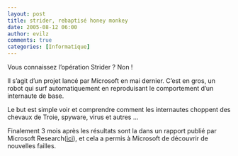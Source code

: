 ```yaml
---
layout: post
title: strider, rebaptisé honey monkey
date: 2005-08-12 06:00
author: evilz
comments: true
categories: [Informatique]
---
```

<p>Vous connaissez l&rsquo;op&eacute;ration Strider ? Non !</p> <p>Il s&rsquo;agit d&rsquo;un projet lanc&eacute; par Microsoft en mai dernier. C&rsquo;est en gros, un robot qui surf automatiquement en reproduisant le comportement d&rsquo;un internaute de base.</p><p>Le but est simple voir et comprendre comment les internautes choppent des chevaux de Troie, spyware, virus et autres ...</p><p>Finalement 3 mois apr&egrave;s les r&eacute;sultats sont la dans un rapport publi&eacute; par Microsoft Research(<a href="ftp://ftp.research.microsoft.com/pub/tr/TR-2005-72.pdf">ici</a>), et cela a permis &agrave; Microsoft de d&eacute;couvrir de nouvelles failles.</p>&nbsp;

